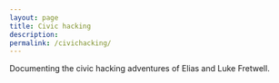```yaml
---
layout: page
title: Civic hacking
description: 
permalink: /civichacking/
---
```


Documenting the civic hacking adventures of Elias and Luke Fretwell.
